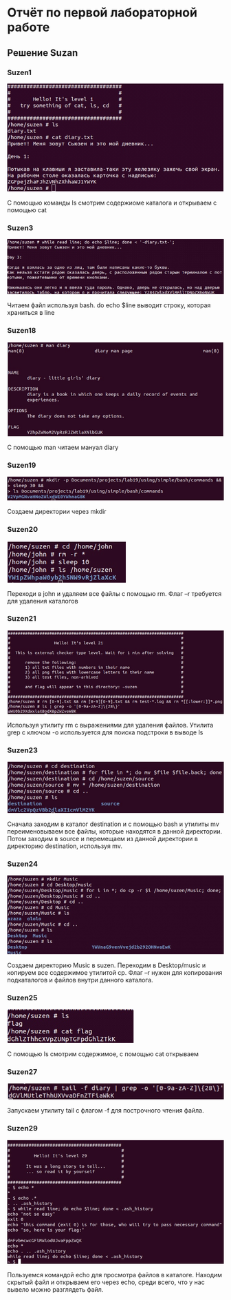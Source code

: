 # Отчёт по первой лабораторной работе
## Решение Suzan


### Suzen1
![alt text](Screenshot_1.png "")

С помощью команды ls смотрим содержиоме каталога и открываем с помощью cat

### Suzen3
![alt text](Screenshot_3.png "")

Читаем файл используя bash. do echo $line выводит строку, которая храниться в line

### Suzen18
![alt text](Screenshot_18.png "")

С помощью man читаем мануал diary
### Suzen19
![alt text](Screenshot_19.png "")

Создаем директории через mkdir


### Suzen20
![alt text](Screenshot_20.png "")

Переходи в john и удаляем все файлы с помощью rm. Флаг –r требуется для удаления каталогов

### Suzen21
![alt text](Screenshot_21.png "")

Используя утилиту rm с выражениями для удаления файлов. Утилита grep с ключом -o используется для поиска подстроки в выводe ls

### Suzen23
![alt text](Screenshot_23.png "")

Сначала заходим в каталог destination и с помощью bash и утилиты mv переименовываем все файлы, которые находятся в данной директории. Потом заходим в source и перемещаем из данной директории в директорию destination, используя mv.

### Suzen24
![alt text](Screenshot_24.png "")

Создаем директорию Music в suzen. Переходим в Desktop/music и копируем все содержимое утилитой cp. Флаг –r нужен для копирования подкаталогов и файлов внутри данного каталога.

### Suzen25
![alt text](Screenshot_25.png "")

C помощью ls смотрим содержимое, с помощью cat открываем

### Suzen27
![alt text](Screenshot_27.png "")

Запускаем утилиту tail с флагом -f для построчного чтения файла.

### Suzen29
![alt text](Screenshot_29.png "")

Пользуемся командой echo для просмотра файлов в каталоге. Находим скрытый файл и открываем его через echo, среди всего, что у нас вывело можно разглядеть файл. 
